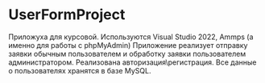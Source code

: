# UserFormProject
Приложуха для курсовой. Используются Visual Studio 2022, Ammps (а именно для работы с phpMyAdmin)
Приложение реализует отправку заявки обычным пользователем и обработку заявки пользователем администратором. Реализована авторизация\регистрация. Все данные о пользователях хранятся в базе MySQL.
